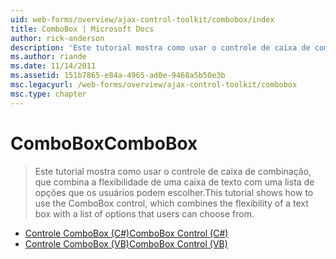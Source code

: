 ```yaml
---
uid: web-forms/overview/ajax-control-toolkit/combobox/index
title: ComboBox | Microsoft Docs
author: rick-anderson
description: 'Este tutorial mostra como usar o controle de caixa de combinação, que combina a flexibilidade de uma caixa de texto com uma lista de opções que os usuários podem escolher.'
ms.author: riande
ms.date: 11/14/2011
ms.assetid: 151b7865-e84a-4965-ad0e-9468a5b50e3b
msc.legacyurl: /web-forms/overview/ajax-control-toolkit/combobox
msc.type: chapter
---
```

<a name="combobox"></a><span data-ttu-id="5450f-103">ComboBox</span><span class="sxs-lookup"><span data-stu-id="5450f-103">ComboBox</span></span>
====================
> <span data-ttu-id="5450f-104">Este tutorial mostra como usar o controle de caixa de combinação, que combina a flexibilidade de uma caixa de texto com uma lista de opções que os usuários podem escolher.</span><span class="sxs-lookup"><span data-stu-id="5450f-104">This tutorial shows how to use the ComboBox control, which combines the flexibility of a text box with a list of options that users can choose from.</span></span>


- [<span data-ttu-id="5450f-105">Controle ComboBox (C#)</span><span class="sxs-lookup"><span data-stu-id="5450f-105">ComboBox Control (C#)</span></span>](how-do-i-use-the-combobox-control-cs.md)
- [<span data-ttu-id="5450f-106">Controle ComboBox (VB)</span><span class="sxs-lookup"><span data-stu-id="5450f-106">ComboBox Control (VB)</span></span>](how-do-i-use-the-combobox-control-vb.md)
